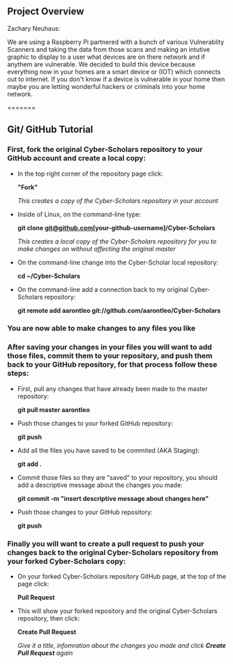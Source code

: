 
## Project Overview
Zachary Neuhaus:

We are using a Raspberry Pi partnered with a bunch of various Vulnerablity Scanners and taking the data from those scans and making an intutive graphic to display to a user what devices are on there network and if anythem are vulnerable. We decided to build this device because everything now in your homes are a smart device or (IOT) which connects out to internet. If you don't know if a device is vulnerable in your home then maybe you are letting wonderful hackers or criminals into your home network.  


=======
## Git/ GitHub Tutorial 

### First, fork the original Cyber-Scholars repository to your GitHub account and create a local copy:
- In the top right corner of the repository page click:

   **"Fork"** 
   
   *This creates a copy of the Cyber-Scholars repository in your account*
- Inside of Linux, on the command-line type: 

   **git clone git@github.com[your-github-username]/Cyber-Scholars**
    
   *This creates a local copy of the Cyber-Scholars repository for you to make changes on without affecting the original            master*
- On the command-line change into the Cyber-Scholar local repository: 

    **cd ~/Cyber-Scholars**
- On the command-line add a connection back to my original Cyber-Scholars repository: 

    **git remote add aarontleo git://github.com/aarontleo/Cyber-Scholars**

### You are now able to make changes to any files you like

### After saving your changes in your files you will want to add those files, commit them to your repository, and push them back to your GitHub repository, for that process follow these steps:
- First, pull any changes that have already been made to the master repository:

   **git pull master aarontleo**
   
- Push those changes to your forked GitHub repository:

   **git push**
    
- Add all the files you have saved to be commited (AKA Staging):

   **git add .**
- Commit those files so they are "saved" to your repository, you should add a descriptive message about the changes you made:
    
   **git commit -m "insert descriptive message about changes here"**
- Push those changes to your GitHub repository:

   **git push**
    
### Finally you will want to create a pull request to push your changes back to the original Cyber-Scholars repository from your forked Cyber-Scholars copy:
- On your forked Cyber-Scholars repository GitHub page, at the top of the page click:

   **Pull Request**
- This will show your forked repository and the original Cyber-Scholars repository, then click:

   **Create Pull Request**
    
   *Give it a title, infomration about the changes you made and click **Create Pull Request** again*

